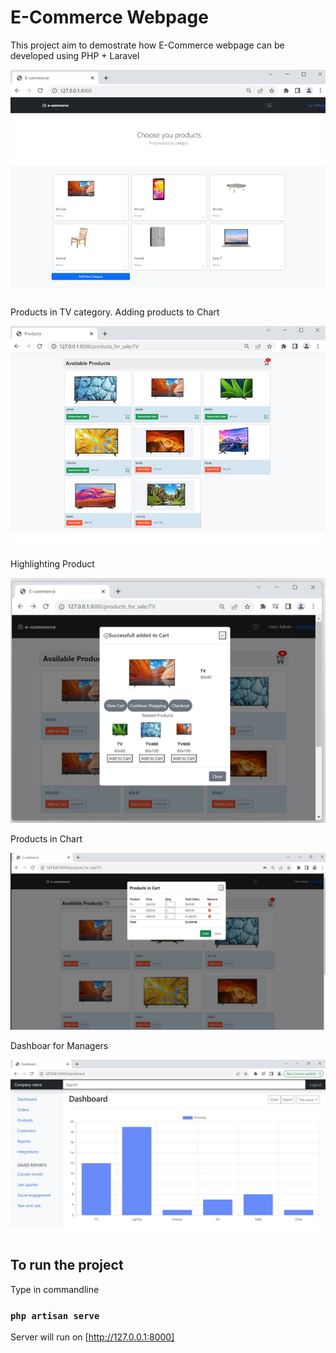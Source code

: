 # E-Commerce Webpage
This project aim to demostrate how E-Commerce webpage can be developed using PHP + Laravel

<img src="public/home.jpg">

Products in TV category. Adding products to Chart

<img src="public/products.jpg">

Highlighting Product

<img src="public/product_details.jpg">

Products in Chart

<img src="public/cart.jpg">

Dashboar for Managers

<img src="public/dashboard_chart.jpg">

## To run the project

Type in commandline

### `php artisan serve`

Server will run on [http://127.0.0.1:8000]


